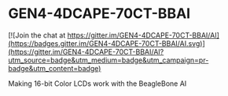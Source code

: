 # GEN4-4DCAPE-70CT-BBAI

[![Join the chat at https://gitter.im/GEN4-4DCAPE-70CT-BBAI/AI](https://badges.gitter.im/GEN4-4DCAPE-70CT-BBAI/AI.svg)](https://gitter.im/GEN4-4DCAPE-70CT-BBAI/AI?utm_source=badge&utm_medium=badge&utm_campaign=pr-badge&utm_content=badge)

Making 16-bit Color LCDs work with the BeagleBone AI
